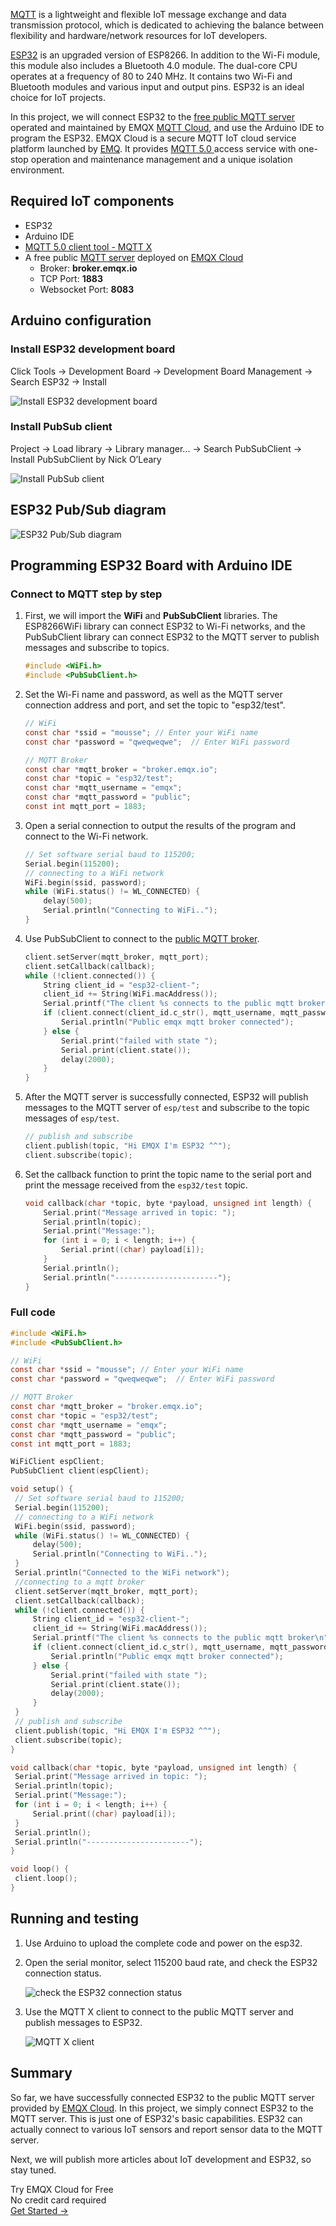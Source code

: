 [MQTT](https://www.emqx.com/en/mqtt) is a lightweight and flexible IoT message exchange and data transmission protocol, which is dedicated to achieving the balance between flexibility and hardware/network resources for IoT developers.

[ESP32](https://www.espressif.com/en/products/socs/esp32) is an upgraded version of ESP8266. In addition to the Wi-Fi module, this module also includes a Bluetooth 4.0 module. The dual-core CPU operates at a frequency of 80 to 240 MHz. It contains two Wi-Fi and Bluetooth modules and various input and output pins. ESP32 is an ideal choice for IoT projects.

In this project, we will connect ESP32 to the [free public MQTT server](https://www.emqx.com/en/mqtt/public-mqtt5-broker) operated and maintained by EMQX [MQTT Cloud](https://www.emqx.com/en/cloud), and use the Arduino IDE to program the ESP32. EMQX Cloud is a secure MQTT IoT cloud service platform launched by [EMQ](https://www.emqx.com/en). It provides [MQTT 5.0 ](https://www.emqx.com/en/mqtt/mqtt5) access service with one-stop operation and maintenance management and a unique isolation environment.



## Required IoT components

* ESP32
* Arduino IDE
* [MQTT 5.0 client tool - MQTT X](https://mqttx.app)
* A free public [MQTT server](https://www.emqx.io) deployed on [EMQX Cloud](https://www.emqx.com/en/cloud)
  - Broker: **broker.emqx.io**
  - TCP Port: **1883**
  - Websocket Port: **8083**


## Arduino configuration

### Install ESP32 development board

Click Tools -> Development Board -> Development Board Management -> Search ESP32 -> Install

![Install ESP32 development board](https://static.emqx.net/images/99c502b39ef7d21dc75632e42aa89708.png)

### Install PubSub client

Project -> Load library -> Library manager... -> Search PubSubClient -> Install PubSubClient by Nick O’Leary

![Install PubSub client](https://static.emqx.net/images/cb7b0228aa91bf300eec5a725da159d3.png)



## ESP32 Pub/Sub diagram 

![ESP32 Pub/Sub diagram](https://static.emqx.net/images/d6265585d6257fc02c722fe45888bdac.png)

## Programming ESP32 Board with Arduino IDE

### Connect to MQTT step by step

1. First, we will import the **WiFi** and **PubSubClient** libraries. The ESP8266WiFi library can connect ESP32 to Wi-Fi networks, and the PubSubClient library can connect ESP32 to the MQTT server to publish messages and subscribe to topics.

   ```c
   #include <WiFi.h>
   #include <PubSubClient.h>
   ```

2. Set the Wi-Fi name and password, as well as the MQTT server connection address and port, and set the topic to "esp32/test".

   ```c
   // WiFi
   const char *ssid = "mousse"; // Enter your WiFi name
   const char *password = "qweqweqwe";  // Enter WiFi password
   
   // MQTT Broker
   const char *mqtt_broker = "broker.emqx.io";
   const char *topic = "esp32/test";
   const char *mqtt_username = "emqx";
   const char *mqtt_password = "public";
   const int mqtt_port = 1883;
   ```

3. Open a serial connection to output the results of the program and connect to the Wi-Fi network.

   ```c
   // Set software serial baud to 115200;
   Serial.begin(115200);
   // connecting to a WiFi network
   WiFi.begin(ssid, password);
   while (WiFi.status() != WL_CONNECTED) {
       delay(500);
       Serial.println("Connecting to WiFi..");
   }
   ```

4. Use PubSubClient to connect to the [public MQTT broker](https://www.emqx.com/en/blog/popular-online-public-mqtt-brokers).

   ```c
   client.setServer(mqtt_broker, mqtt_port);
   client.setCallback(callback);
   while (!client.connected()) {
       String client_id = "esp32-client-";
       client_id += String(WiFi.macAddress());
       Serial.printf("The client %s connects to the public mqtt broker\n", client_id.c_str());
       if (client.connect(client_id.c_str(), mqtt_username, mqtt_password)) {
           Serial.println("Public emqx mqtt broker connected");
       } else {
           Serial.print("failed with state ");
           Serial.print(client.state());
           delay(2000);
       }
   }
   ```

5. After the MQTT server is successfully connected, ESP32 will publish messages to the MQTT server of `esp/test` and subscribe to the topic messages of `esp/test`.

   ```c
   // publish and subscribe
   client.publish(topic, "Hi EMQX I'm ESP32 ^^");
   client.subscribe(topic);
   ```

6. Set the callback function to print the topic name to the serial port and print the message received from the `esp32/test` topic.

   ```c
   void callback(char *topic, byte *payload, unsigned int length) {
       Serial.print("Message arrived in topic: ");
       Serial.println(topic);
       Serial.print("Message:");
       for (int i = 0; i < length; i++) {
           Serial.print((char) payload[i]);
       }
       Serial.println();
       Serial.println("-----------------------");
   }
   ```

### Full code

```c
#include <WiFi.h>
#include <PubSubClient.h>

// WiFi
const char *ssid = "mousse"; // Enter your WiFi name
const char *password = "qweqweqwe";  // Enter WiFi password

// MQTT Broker
const char *mqtt_broker = "broker.emqx.io";
const char *topic = "esp32/test";
const char *mqtt_username = "emqx";
const char *mqtt_password = "public";
const int mqtt_port = 1883;

WiFiClient espClient;
PubSubClient client(espClient);

void setup() {
 // Set software serial baud to 115200;
 Serial.begin(115200);
 // connecting to a WiFi network
 WiFi.begin(ssid, password);
 while (WiFi.status() != WL_CONNECTED) {
     delay(500);
     Serial.println("Connecting to WiFi..");
 }
 Serial.println("Connected to the WiFi network");
 //connecting to a mqtt broker
 client.setServer(mqtt_broker, mqtt_port);
 client.setCallback(callback);
 while (!client.connected()) {
     String client_id = "esp32-client-";
     client_id += String(WiFi.macAddress());
     Serial.printf("The client %s connects to the public mqtt broker\n", client_id.c_str());
     if (client.connect(client_id.c_str(), mqtt_username, mqtt_password)) {
         Serial.println("Public emqx mqtt broker connected");
     } else {
         Serial.print("failed with state ");
         Serial.print(client.state());
         delay(2000);
     }
 }
 // publish and subscribe
 client.publish(topic, "Hi EMQX I'm ESP32 ^^");
 client.subscribe(topic);
}

void callback(char *topic, byte *payload, unsigned int length) {
 Serial.print("Message arrived in topic: ");
 Serial.println(topic);
 Serial.print("Message:");
 for (int i = 0; i < length; i++) {
     Serial.print((char) payload[i]);
 }
 Serial.println();
 Serial.println("-----------------------");
}

void loop() {
 client.loop();
}
```


## Running and testing

1. Use Arduino to upload the complete code and power on the esp32.

2. Open the serial monitor, select 115200 baud rate, and check the ESP32 connection status.

   ![check the ESP32 connection status](https://static.emqx.net/images/08d1cf506e708f40861f4d2ea4776c1f.png)

3. Use the MQTT X client to connect to the public MQTT server and publish messages to ESP32.

   ![MQTT X client](https://static.emqx.net/images/2dc50309dbba7bdc8a65ec9b4b082b8c.png)


## Summary 

So far, we have successfully connected ESP32 to the public MQTT server provided by [EMQX Cloud](https://www.emqx.com/en/cloud). In this project, we simply connect ESP32 to the MQTT server. This is just one of ESP32's basic capabilities. ESP32 can actually connect to various IoT sensors and report sensor data to the MQTT server.

Next, we will publish more articles about IoT development and ESP32, so stay tuned.


<section class="promotion">
    <div>
        Try EMQX Cloud for Free
        <div class="is-size-14 is-text-normal has-text-weight-normal">No credit card required</div>
    </div>
    <a href="https://www.emqx.com/en/signup?continue=https://cloud-intl.emqx.com/console/deployments/0?oper=new" class="button is-gradient px-5">Get Started →</a>
</section>
